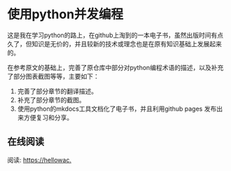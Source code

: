 # 使用python并发编程

这是我在学习python的路上，在github上淘到的一本电子书，虽然出版时间有点久了，但知识是无价的，并且较新的技术或理念也是在原有知识基础上发展起来的。

在参考原文的基础上，完善了原仓库中部分对python编程术语的描述，以及补充了部分图表截图等等，主要如下：

1. 完善了部分章节的翻译描述。
2. 补充了部分章节的截图。
3. 使用python的mkdocs工具文档化了电子书，并且利用github pages 发布出来方便复习和分享。

## 在线阅读

阅读: [https://hellowac.](https://hellowac.github.io/parallel-programming-with-python-zh/)
